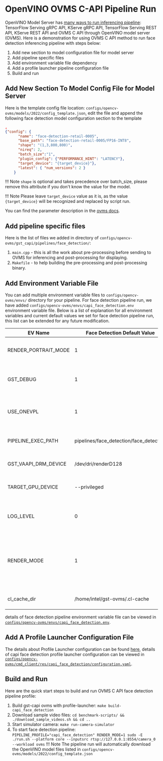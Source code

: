 # OpenVINO OVMS C-API Pipeline Run

OpenVINO Model Server has [many ways to run inferencing pipeline](https://docs.openvino.ai/2023.1/ovms_docs_server_api.html):
TensorFlow Serving gRPC API, KServe gRPC API, TensorFlow Serving REST API, KServe REST API and OVMS C API through OpenVINO model server (OVMS). Here is a demonstration for using OVMS C API method to run face detection inferencing pipeline with steps below:

1. Add new section to model configuration file for model server
2. Add pipeline specific files
3. Add environment variable file dependency
4. Add a profile launcher pipeline configuration file
5. Build and run


## Add New Section To Model Config File for Model Server

Here is the template config file location: `configs/opencv-ovms/models/2022/config_template.json`, edit the file and append the following face detection model configuration section to the template
```json
,
{"config": {
      "name": "face-detection-retail-0005",
      "base_path": "face-detection-retail-0005/FP16-INT8",
      "shape": "(1,3,800,800)",
      "nireq": 2,
      "batch_size":"1",
      "plugin_config": {"PERFORMANCE_HINT": "LATENCY"},
      "target_device": "{target_device}"},
      "latest": { "num_versions": 2 }
    }
```
!!! Note
    `shape` is optional and takes precedence over batch_size, please remove this attribute if you don't know the value for the model.

!!! Note
    Please leave `target_device` value as it is, as the value `{target_device}` will be recognized and replaced by script run.

You can find the parameter description in the [ovms docs](https://docs.openvino.ai/2023.1/ovms_docs_parameters.html).

## Add pipeline specific files

Here is the list of files we added in directory of `configs/opencv-ovms/gst_capi/pipelines/face_detection/`:

1. `main.cpp` - this is all the work about pre-processing before sending to OVMS for inferencing and post-processing for displaying.
2. `Makefile` - to help building the pre-processing and post-processing binary.

## Add Environment Variable File

You can add multiple environment variable files to `configs/opencv-ovms/envs/` directory for your pipeline. For face detection pipeline run, we have added `configs/opencv-ovms/envs/capi_face_detection.env` environment variable file. Below is a list of explanation for all environment variables and current default values we set for face detection pipeline run, this list can be extended for any future modification.

| EV Name                   |Face Detection Default Value             | Description                                           |
| --------------------------|-----------------------------------------|-------------------------------------------------------|
| RENDER_PORTRAIT_MODE      | 1                                       |rendering in portrait mode, value: 0 or 1              |
| GST_DEBUG                 | 1                                       |running GStreamer in debug mode, value: 0 or 1         |
| USE_ONEVPL                | 1                                       |using OneVPL CPU & GPU Support, value: 0 or 1          |
| PIPELINE_EXEC_PATH        | pipelines/face_detection/face_detection |pipeline execution path inside container               |
| GST_VAAPI_DRM_DEVICE      | /dev/dri/renderD128                     |GStreamer VAAPI DRM device input                       |
| TARGET_GPU_DEVICE         | --privileged                            |allow using GPU devices if any                         |
| LOG_LEVEL                 | 0                                       |[GST_DEBUG log level](https://gstreamer.freedesktop.org/documentation/tutorials/basic/debugging-tools.html?gi-language=c#the-debug-log) to be set when running gst pipeline         |
| RENDER_MODE               | 1                                       |option to display the input source video stream with the inferencing results, value: 0 or 1              |
| cl_cache_dir              | /home/intel/gst-ovms/.cl-cache          |cache directory in container                          |

details of face detection pipeline environment variable file can be viewed in [`configs/opencv-ovms/envs/capi_face_detection.env`](https://github.com/intel-retail/automated-self-checkout/blob/main/configs/opencv-ovms/envs/capi_face_detection.env).

## Add A Profile Launcher Configuration File

The details about Profile Launcher configuration can be found [here](./profileLauncherConfigs.md), details of capi face detection profile launcher configuration can be viewed in [`configs/opencv-ovms/cmd_client/res/capi_face_detection/configuration.yaml`](https://github.com/intel-retail/automated-self-checkout/blob/main/configs/opencv-ovms/cmd_client/res/capi_face_detection/configuration.yaml).


## Build and Run

Here are the quick start steps to build and run OVMS C API face detection pipeline profile:

1. Build gst-capi ovms with profile-launcher: `make build-capi_face_detection`
2. Download sample video files: `cd benchmark-scripts/ && ./download_sample_videos.sh && cd ..`
3. Start simulator camera: `make run-camera-simulator`
4. To start face detection pipeline: `PIPELINE_PROFILE="capi_face_detection" RENDER_MODE=1 sudo -E ./run.sh --platform core --inputsrc rtsp://127.0.0.1:8554/camera_0 --workload ovms`
!!! Note
    The pipeline run will automatically download the OpenVINO model files listed in `configs/opencv-ovms/models/2022/config_template.json`